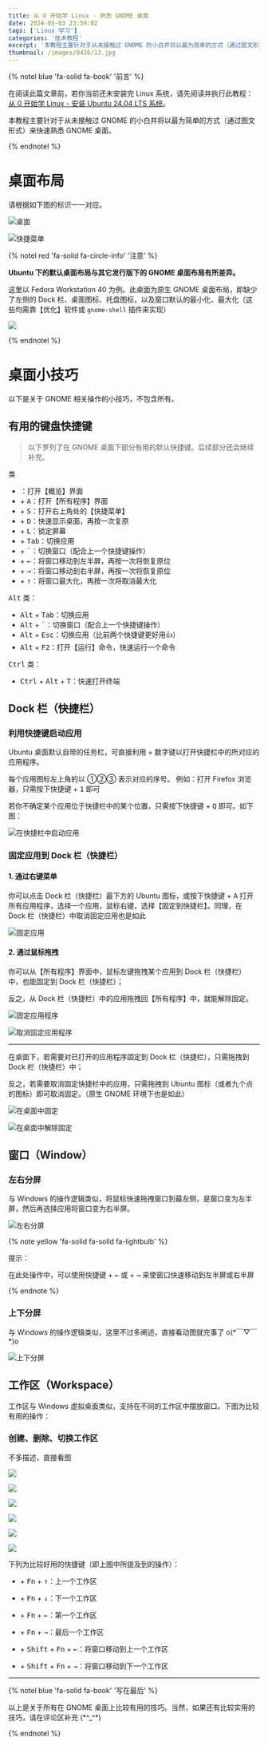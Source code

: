 ```yaml
---
title: 从 0 开始学 Linux - 熟悉 GNOME 桌面
date: 2024-05-03 23:59:02
tags: ['Linux 学习']
categories: '技术教程'
excerpt: '本教程主要针对于从未接触过 GNOME 的小白并将以最为简单的方式（通过图文形式）来快速熟悉 GNOME 桌面。'
thumbnail: /images/0426/13.jpg
---
```


{% notel blue 'fa-solid fa-book' '前言' %}

在阅读此篇文章前，若你当前还未安装完 Linux 系统，请先阅读并执行此教程：[从 0 开始学 Linux - 安装 Ubuntu 24.04 LTS 系统](../../../04/26/从-0-开始学-Linux-安装-Ubuntu-24-04-LTS-系统/)。

本教程主要针对于从未接触过 GNOME 的小白并将以最为简单的方式（通过图文形式）来快速熟悉 GNOME 桌面。

{% endnotel %}

# 桌面布局

请根据如下图的标识一一对应。

![桌面](/images/0503/1.jpg)

![快捷菜单](/images/0503/3.jpg)

{% notel red 'fa-solid fa-circle-info' '注意' %}

**Ubuntu 下的默认桌面布局与其它发行版下的 GNOME 桌面布局有所差异。**



这里以 Fedora Workstation 40 为例。此桌面为原生 GNOME 桌面布局，即缺少了左侧的 Dock 栏、桌面图标、托盘图标，以及窗口默认的最小化、最大化（这些均需靠【优化】软件或 `gnome-shell` 插件来实现）

![](/images/0503/2.jpg)

{% endnotel %}

# 桌面小技巧

以下是关于 GNOME 相关操作的小技巧，不包含所有。

## 有用的键盘快捷键

> 以下罗列了在 GNOME 桌面下部分有用的默认快捷键。后续部分还会继续补充。

<kbd><i class="fa-brands fa-windows"></i></kbd> 类

- <kbd><i class="fa-brands fa-windows"></i></kbd>：打开【概览】界面
-  <kbd><i class="fa-brands fa-windows"></i></kbd> + <kbd>A</kbd>：打开【所有程序】界面
-  <kbd><i class="fa-brands fa-windows"></i></kbd> + <kbd>S</kbd>：打开右上角处的【快捷菜单】
-  <kbd><i class="fa-brands fa-windows"></i></kbd> + <kbd>D</kbd>：快速显示桌面，再按一次复原
- <kbd><i class="fa-brands fa-windows"></i></kbd> + <kbd>L</kbd>：锁定屏幕
- <kbd><i class="fa-brands fa-windows"></i></kbd> + <kbd>Tab</kbd>：切换应用
- <kbd><i class="fa-brands fa-windows"></i></kbd> + <kbd>`</kbd>：切换窗口（配合上一个快捷键操作）
- <kbd><i class="fa-brands fa-windows"></i></kbd> + <kbd>←</kbd>：将窗口移动到左半屏，再按一次将恢复原位
- <kbd><i class="fa-brands fa-windows"></i></kbd> + <kbd>→</kbd>：将窗口移动到右半屏，再按一次将恢复原位
- <kbd><i class="fa-brands fa-windows"></i></kbd> + <kbd>↑</kbd>：将窗口最大化，再按一次将取消最大化

<kbd>Alt</kbd> 类：

- <kbd>Alt</kbd> + <kbd>Tab</kbd>：切换应用
- <kbd>Alt</kbd> + <kbd>`</kbd>：切换窗口（配合上一个快捷键操作）
- <kbd>Alt</kbd> + <kbd>Esc</kbd>：切换应用（比前两个快捷键更好用👍）
- <kbd>Alt</kbd> + <kbd>F2</kbd>：打开【运行】命令，快速运行一个命令

<kbd>Ctrl</kbd> 类：

- <kbd>Ctrl</kbd> + <kbd>Alt</kbd> + <kbd>T</kbd>：快速打开终端 



## Dock 栏（快捷栏）

### 利用快捷键启动应用

Ubuntu 桌面默认自带的任务栏，可直接利用 <kbd><i class="fa-brands fa-windows"></i></kbd> + 数字键以打开快捷栏中的所对应的应用程序。

每个应用图标左上角的以 ①②③ 表示对应的序号。
例如：打开 Firefox 浏览器，只需按下快捷键 <kbd><i class="fa-brands fa-windows"></i></kbd> + <kbd>1</kbd> 即可

若你不确定某个应用位于快捷栏中的某个位置，只需按下快捷键 <kbd><i class="fa-brands fa-windows"></i></kbd> + <kbd>Q</kbd> 即可。如下图：

![在快捷栏中启动应用](/images/0503/4.jpg)

### 固定应用到 Dock 栏（快捷栏）

#### 1. 通过右键菜单

你可以点击 Dock 栏（快捷栏）最下方的 Ubuntu 图标，或按下快捷键  <kbd><i class="fa-brands fa-windows"></i></kbd> + <kbd>A</kbd> 打开所有应用程序，选择一个应用，鼠标右键，选择【固定到快捷栏】。同理，在 Dock 栏（快捷栏）中取消固定应用也是如此

![固定应用](/images/0503/5.jpg)

#### 2. 通过鼠标拖拽

你可以从【所有程序】界面中，鼠标左键拖拽某个应用到 Dock 栏（快捷栏）中，也能固定到 Dock 栏（快捷栏）；

反之，从 Dock 栏（快捷栏）中的应用拖拽回【所有程序】中，就能解除固定。 

![固定应用程序](/images/0503/1.gif)

![取消固定应用程序](/images/0503/2.gif)

---

在桌面下，若需要对已打开的应用程序固定到 Dock 栏（快捷栏），只需拖拽到 Dock 栏（快捷栏）中；

反之，若需要取消固定快捷栏中的应用，只需拖拽到 Ubuntu 图标（或者九个点的图标）即可取消固定。（原生 GNOME 环境下也是如此）

![在桌面中固定](/images/0503/3.gif)

![在桌面中解除固定](/images/0503/4.gif)

## 窗口（Window）

### 左右分屏

与 Windows 的操作逻辑类似，将鼠标快速拖拽窗口到最左侧，是窗口变为左半屏，然后再选择应用将窗口变为右半屏。

![左右分屏](/images/0503/6.gif)

{% note yellow 'fa-solid fa-solid fa-lightbulb' %}

提示：

在此处操作中，可以使用快捷键  <kbd><i class="fa-brands fa-windows"></i></kbd> + <kbd>←</kbd> 或 <kbd> <i class="fa-brands fa-windows"></i></kbd> + <kbd>→</kbd> 来使窗口快速移动到左半屏或右半屏

{% endnote %}

### 上下分屏

与 Windows 的操作逻辑类似，这里不过多阐述，直接看动图就完事了 o(\*￣▽￣\*)o

![上下分屏](/images/0503/7.gif)

## 工作区（Workspace）

工作区与 Windows 虚拟桌面类似，支持在不同的工作区中摆放窗口。下图为比较有用的操作：

### 创建、删除、切换工作区

不多描述，直接看图

![](/images/0503/long1.gif)

![](/images/0503/long2.gif)

![](/images/0503/long3.gif)

![](/images/0503/long4.gif)

![](/images/0503/long5.gif)

![](/images/0503/long6.gif)

下列为比较好用的快捷键（即上图中所提及到的操作）：

- <kbd><i class="fa-brands fa-windows"></i></kbd> + <kbd>Fn</kbd> + <kbd>↑</kbd>：上一个工作区

- <kbd><i class="fa-brands fa-windows"></i></kbd> + <kbd>Fn</kbd> + <kbd>↓</kbd>：下一个工作区

- <kbd><i class="fa-brands fa-windows"></i></kbd> + <kbd>Fn</kbd> + <kbd>←</kbd>：第一个工作区

- <kbd><i class="fa-brands fa-windows"></i></kbd> + <kbd>Fn</kbd> + <kbd>→</kbd>：最后一个工作区
- <kbd><i class="fa-brands fa-windows"></i></kbd> + <kbd>Shift</kbd> + <kbd>Fn</kbd> + <kbd>←</kbd>：将窗口移动到上一个工作区

- <kbd><i class="fa-brands fa-windows"></i></kbd> + <kbd>Shift</kbd> + <kbd>Fn</kbd> + <kbd>→</kbd>：将窗口移动到下一个工作区

----

{% notel blue 'fa-solid fa-book' '写在最后' %}

以上是关于所有在 GNOME 桌面上比较有用的技巧。当然，如果还有比较实用的技巧，请在评论区补充 (\*^_^\*)

{% endnotel %}
